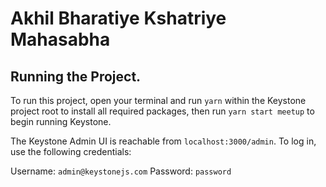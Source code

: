 # Akhil Bharatiye Kshatriye Mahasabha



## Running the Project.

To run this project, open your terminal and run `yarn` within the Keystone project root to install all required packages, then run `yarn start meetup` to begin running Keystone.

The Keystone Admin UI is reachable from `localhost:3000/admin`. To log in, use the following credentials:

Username: `admin@keystonejs.com`
Password: `password`
